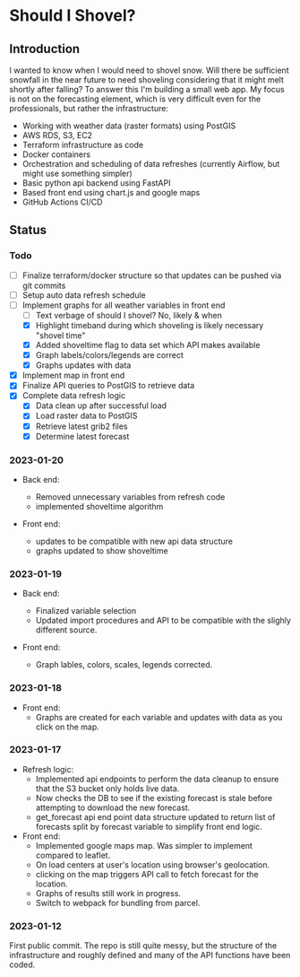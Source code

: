 # Should I Shovel?

## Introduction
I wanted to know when I would need to shovel snow. Will there be sufficient snowfall in the near future to need shoveling considering that it might melt shortly after falling?
To answer this I'm building a small web app. My focus is not on the forecasting element, which is very difficult even for the professionals, but rather the infrastructure:
* Working with weather data (raster formats) using PostGIS
* AWS RDS, S3, EC2
* Terraform infrastructure as code
* Docker containers
* Orchestration and scheduling of data refreshes (currently Airflow, but might use something simpler)
* Basic python api backend using FastAPI
* Based front end using chart.js and google maps
* GitHub Actions CI/CD

## Status

### Todo
- [ ] Finalize terraform/docker structure so that updates can be pushed via git commits
- [ ] Setup auto data refresh schedule
- [ ] Implement graphs for all weather variables in front end
    - [ ] Text verbage of should I shovel? No, likely & when
    - [x] Highlight timeband during which shoveling is likely necessary "shovel time"
    - [x] Added shoveltime flag to data set which API makes available
    - [x] Graph labels/colors/legends are correct
    - [x] Graphs updates with data
- [x] Implement map in front end
- [x] Finalize API queries to PostGIS to retrieve data
- [x] Complete data refresh logic
    - [x] Data clean up after successful load
    - [x] Load raster data to PostGIS
    - [x] Retrieve latest grib2 files
    - [x] Determine latest forecast

### 2023-01-20
* Back end:
    * Removed unnecessary variables from refresh code
    * implemented shoveltime algorithm

* Front end:
    * updates to be compatible with new api data structure
    * graphs updated to show shoveltime

### 2023-01-19
* Back end:
    * Finalized variable selection
    * Updated import procedures and API to be compatible with the slighly different source.

* Front end:
    * Graph lables, colors, scales, legends corrected.

### 2023-01-18
* Front end:
    * Graphs are created for each variable and updates with data as you click on the map.

### 2023-01-17
* Refresh logic:
    * Implemented api endpoints to perform the data cleanup to ensure that the S3 bucket only holds live data.
    * Now checks the DB to see if the existing forecast is stale before attempting to download the new forecast.
    * get_forecast api end point data structure updated to return list of forecasts split by forecast variable to simplify front end logic.
* Front end:
    * Implemented google maps map. Was simpler to implement compared to leaflet.
    * On load centers at user's location using browser's geolocation.
    * clicking on the map triggers API call to fetch forecast for the location.
    * Graphs of results still work in progress.
    * Switch to webpack for bundling from parcel.
### 2023-01-12
First public commit. The repo is still quite messy, but the structure of the infrastructure and roughly defined and many of the API functions have been coded.
